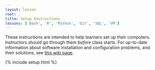 ```yaml
---
layout: lesson
root: .
title: Setup Instructions
lessons: ['Bash', 'R', 'Python', 'Git', 'SQL', 'VM']
---
```

These instructions are intended to help learners set up their computers.
Instructors should go through them *before* class starts.
For up-to-date information about software installation and configuration problems, and their solutions, see [this wiki page](https://github.com/swcarpentry/bc/wiki/Configuration-Problems-and-Solutions).

{% include setup.html %}

